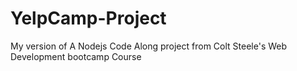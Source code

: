 # YelpCamp-Project
My version of A Nodejs Code Along project from Colt Steele's Web Development bootcamp Course


